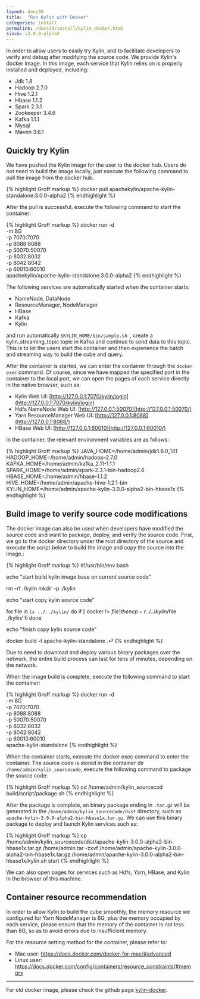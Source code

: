 ```yaml
---
layout: docs30
title:  "Run Kylin with Docker"
categories: install
permalink: /docs30/install/kylin_docker.html
since: v3.0.0-alpha2
---
```


In order to allow users to easily try Kylin, and to facilitate developers to verify and debug after modifying the source code. We provide Kylin's docker image. In this image, each service that Kylin relies on is properly installed and deployed, including:

- Jdk 1.8
- Hadoop 2.7.0
- Hive 1.2.1
- Hbase 1.1.2
- Spark 2.3.1
- Zookeeper 3.4.6
- Kafka 1.1.1
- Mysql
- Maven 3.6.1

## Quickly try Kylin

We have pushed the Kylin image for the user to the docker hub. Users do not need to build the image locally, just execute the following command to pull the image from the docker hub: 

{% highlight Groff markup %}
docker pull apachekylin/apache-kylin-standalone:3.0.0-alpha2
{% endhighlight %}

After the pull is successful, execute the following command to start the container: 

{% highlight Groff markup %}
docker run -d \
-m 8G \
-p 7070:7070 \
-p 8088:8088 \
-p 50070:50070 \
-p 8032:8032 \
-p 8042:8042 \
-p 60010:60010 \
apachekylin/apache-kylin-standalone:3.0.0-alpha2
{% endhighlight %}

The following services are automatically started when the container starts: 

- NameNode, DataNode
- ResourceManager, NodeManager
- HBase
- Kafka
- Kylin

and run automatically `$KYLIN_HOME/bin/sample.sh `, create a kylin_streaming_topic topic in Kafka and continue to send data to this topic. This is to let the users start the container and then experience the batch and streaming way to build the cube and query.

After the container is started, we can enter the container through the `docker exec` command. Of course, since we have mapped the specified port in the container to the local port, we can open the pages of each service directly in the native browser, such as: 

- Kylin Web UI: [http://127.0.0.1:7070/kylin/login](http://127.0.0.1:7070/kylin/login)
- Hdfs NameNode Web UI: [http://127.0.0.1:50070](http://127.0.0.1:50070/)
- Yarn ResourceManager Web UI: [http://127.0.0.1:8088](http://127.0.0.1:8088/)
- HBase Web UI: [http://127.0.0.1:60010](http://127.0.0.1:60010/)

In the container, the relevant environment variables are as follows: 

{% highlight Groff markup %}
JAVA_HOME=/home/admin/jdk1.8.0_141
HADOOP_HOME=/home/admin/hadoop-2.7.0
KAFKA_HOME=/home/admin/kafka_2.11-1.1.1
SPARK_HOME=/home/admin/spark-2.3.1-bin-hadoop2.6
HBASE_HOME=/home/admin/hbase-1.1.2
HIVE_HOME=/home/admin/apache-hive-1.2.1-bin
KYLIN_HOME=/home/admin/apache-kylin-3.0.0-alpha2-bin-hbase1x
{% endhighlight %}

## Build image to verify source code modifications

The docker image can also be used when developers have modified the source code and want to package, deploy, and verify the source code. First, we go to the docker directory under the root directory of the source and execute the script below to build the image and copy the source into the image.: 

{% highlight Groff markup %}
#!/usr/bin/env bash

echo "start build kylin image base on current source code"

rm -rf ./kylin
mkdir -p ./kylin

echo "start copy kylin source code"

for file in `ls ../../kylin/`
do
    if [ docker != $file ]
    then
        cp -r ../../kylin/$file ./kylin/
    fi
done

echo "finish copy kylin source code"

docker build -t apache-kylin-standalone .⏎
{% endhighlight %}

Due to need to download and deploy various binary packages over the network, the entire build process can last for tens of minutes, depending on the network.

When the image build is complete, execute the following command to start the container: 

{% highlight Groff markup %}
docker run -d \
-m 8G \
-p 7070:7070 \
-p 8088:8088 \
-p 50070:50070 \
-p 8032:8032 \
-p 8042:8042 \
-p 60010:60010 \
apache-kylin-standalone
{% endhighlight %}

When the container starts, execute the docker exec command to enter the container. The source code is stored in the container dir `/home/admin/kylin_sourcecode`, execute the following command to package the source code: 

{% highlight Groff markup %}
cd /home/admin/kylin_sourcecod
build/script/package.sh
{% endhighlight %}

After the package is complete, an binary package ending in `.tar.gz` will be generated in the `/home/admin/kylin_sourcecode/dist` directory, such as `apache-kylin-3.0.0-alpha2-bin-hbase1x.tar.gz`. We can use this  binary package to deploy and launch Kylin services such as:

{% highlight Groff markup %}
cp /home/admin/kylin_sourcecode/dist/apache-kylin-3.0.0-alpha2-bin-hbase1x.tar.gz /home/admin
tar -zxvf /home/admin/apache-kylin-3.0.0-alpha2-bin-hbase1x.tar.gz
/home/admin/apache-kylin-3.0.0-alpha2-bin-hbase1x/kylin.sh start
{% endhighlight %}

We can also open pages for services such as Hdfs, Yarn, HBase, and Kylin in the browser of this machine.

## Container resource recommendation

In order to allow Kylin to build the cube smoothly, the memory resource we configured for Yarn NodeManager is 6G, plus the memory occupied by each service, please ensure that the memory of the container is not less than 8G, so as to avoid errors due to insufficient memory.

For the resource setting method for the container, please refer to:

- Mac user: <https://docs.docker.com/docker-for-mac/#advanced>
- Linux user: <https://docs.docker.com/config/containers/resource_constraints/#memory>

---

For old docker image, please check the github page [kylin-docker](https://github.com/Kyligence/kylin-docker/).
